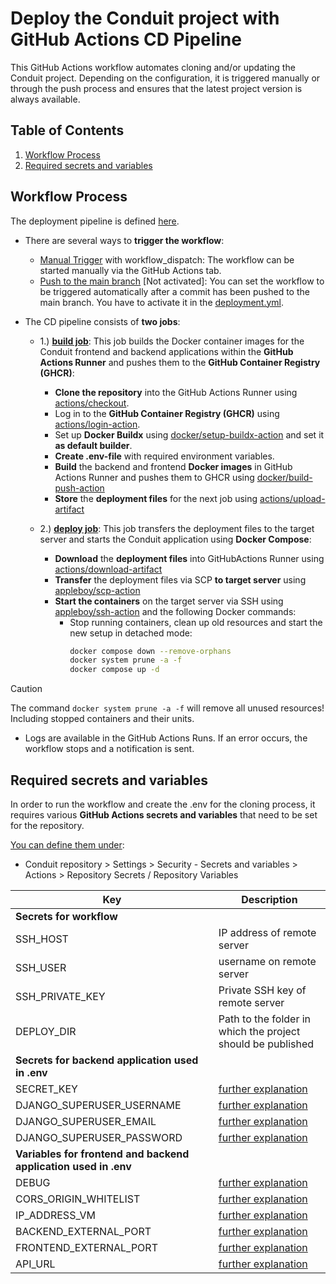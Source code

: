 # Deploy the Conduit project with GitHub Actions CD Pipeline

This GitHub Actions workflow automates cloning and/or updating the Conduit project. Depending on the configuration, it is triggered manually or through the push process and ensures that the latest project version is always available.

## Table of Contents

1. [Workflow Process](#workflow-process)  
1. [Required secrets and variables](#required-secrets-and-variables)

## Workflow Process

The deployment pipeline is defined [here](./deployment.yml).

* There are several ways to **trigger the workflow**:
  * <ins>Manual Trigger</ins> with workflow_dispatch: The workflow can be started manually via the GitHub Actions tab.
  * <ins>Push to the main branch</ins> [Not activated]: You can set the workflow to be triggered automatically after a commit has been pushed to the main branch. You have to activate it in the [deployment.yml](./deployment.yml).

* The CD pipeline consists of **two jobs**:
  * 1.) <ins>**build job**</ins>: This job builds the Docker container images for the Conduit frontend and backend applications within the **GitHub Actions Runner** and pushes them to the **GitHub Container Registry (GHCR)**:
    * **Clone the repository** into the GitHub Actions Runner using [actions/checkout](https://github.com/actions/checkout).
    * Log in to the **GitHub Container Registry (GHCR)** using [actions/login-action](https://github.com/docker/login-action).
    * Set up **Docker Buildx** using [docker/setup-buildx-action](https://github.com/docker/setup-buildx-action) and set it **as default builder**.
    * **Create .env-file** with required environment variables.
    * **Build** the backend and frontend **Docker images** in GitHub Actions Runner and pushes them to GHCR using [docker/build-push-action](https://github.com/docker/build-push-action)
    * **Store** the **deployment files** for the next job using [actions/upload-artifact](https://github.com/actions/upload-artifact)

  * 2.) <ins>**deploy job**</ins>: This job transfers the deployment files to the target server and starts the Conduit application using **Docker Compose**:
    * **Download** the **deployment files** into GitHubActions Runner using [actions/download-artifact](https://github.com/actions/download-artifact)
    * **Transfer** the deployment files via SCP **to target server** using [appleboy/scp-action](https://github.com/appleboy/scp-action)
    * **Start the containers** on the target server via SSH using [appleboy/ssh-action](https://github.com/appleboy/ssh-action) and the following Docker commands:
      * Stop running containers, clean up old resources and start the new setup in detached mode:
        ```bash
        docker compose down --remove-orphans
        docker system prune -a -f
        docker compose up -d
        ```

> [!CAUTION]
> The command `docker system prune -a -f` will remove all unused resources! Including stopped containers and their units.

* Logs are available in the GitHub Actions Runs. If an error occurs, the workflow stops and a notification is sent.

## Required secrets and variables

In order to run the workflow and create the .env for the cloning process, it requires various **GitHub Actions secrets and variables** that need to be set for the repository.  
  
<ins>You can define them under</ins>:
* Conduit repository > Settings > Security - Secrets and variables > Actions > Repository Secrets / Repository Variables

| Key | Description |
| --- | ----------- |
| **Secrets for workflow** | |
| SSH_HOST | IP address of remote server |
| SSH_USER | username on remote server |
| SSH_PRIVATE_KEY | Private SSH key of remote server |
| DEPLOY_DIR | Path to the folder in which the project should be published |
| **Secrets for backend application used in .env** | |
| SECRET_KEY | [further explanation](https://github.com/SarahZimmermann-Schmutzler/Conduit?tab=readme-ov-file#usage) |
| DJANGO_SUPERUSER_USERNAME | [further explanation](https://github.com/SarahZimmermann-Schmutzler/Conduit?tab=readme-ov-file#usage) |
| DJANGO_SUPERUSER_EMAIL | [further explanation](https://github.com/SarahZimmermann-Schmutzler/Conduit?tab=readme-ov-file#usage) |
| DJANGO_SUPERUSER_PASSWORD | [further explanation](https://github.com/SarahZimmermann-Schmutzler/Conduit?tab=readme-ov-file#usage) |
| **Variables for frontend and backend application used in .env** | |
| DEBUG | [further explanation](https://github.com/SarahZimmermann-Schmutzler/Conduit?tab=readme-ov-file#usage) |
| CORS_ORIGIN_WHITELIST | [further explanation](https://github.com/SarahZimmermann-Schmutzler/Conduit?tab=readme-ov-file#usage) |
| IP_ADDRESS_VM | [further explanation](https://github.com/SarahZimmermann-Schmutzler/Conduit?tab=readme-ov-file#usage) |
| BACKEND_EXTERNAL_PORT | [further explanation](https://github.com/SarahZimmermann-Schmutzler/Conduit?tab=readme-ov-file#usage) |
| FRONTEND_EXTERNAL_PORT | [further explanation](https://github.com/SarahZimmermann-Schmutzler/Conduit?tab=readme-ov-file#usage) |
| API_URL | [further explanation](https://github.com/SarahZimmermann-Schmutzler/Conduit?tab=readme-ov-file#usage) |

